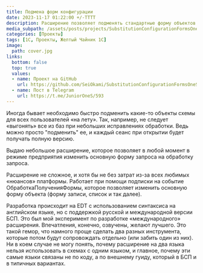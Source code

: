 ```yaml
---
title: Подмена форм конфигурации
date: 2023-11-17 01:22:00 +/-TTTT
description: Расширение позволяет подменять стандартные форму объектов конфигурации на открытие дополнительной обработки БСП.
media_subpath: /assets/posts/projects/SubstitutionConfigurationFormsOneS/
categories: [Проекты]
tags: [1С, Проекты, Желтый Чайник 1С]
image:
  path: cover.jpg
links:
  bottom: false
  top: true
  values:
  - name: Проект на GitHub
    url: https://github.com/SeiOkami/SubstitutionConfigurationFormsOneS
  - name: Пост в Telegram
    url: https://t.me/JuniorOneS/593
---
```


Иногда бывает необходимо быстро подменить какие-то объекты схемы для всех пользователей «на лету». Так, например, не следует «выгонять» все из баз при небольших исправлениях обработки. Ведь можно просто "подменить" ее, и каждый сеанс при открытии будет получать полную версию.

Выдаю небольшое расширение, которое позволяет в любой момент в режиме предприятия изменить основную форму запроса на обработку запроса.

Расширение не сложное, и хотя бы не без затрат из-за всех любимых «нюансов» платформы. Работает при помощи подписки на событие ОбработкаПолученияФормы, которое позволяет изменить основную форму объекта (форму записи, список и так далее).

Разработка происходит на EDT с использованием синтаксиса на английском языке, но с поддержкой русской и международной версии БСП. Это был мой эксперимент по разработке «международного» расширения. Впечатления, конечно, озвучены, желают лучшего. Это такой гемор, что намного проще сделать два разных инструмента, которые потом будут сопровождать отдельно (или забить один из них). Ни в коем случае не могу понять, почему расширение на два языка нельзя использовать в схемах с одним языком, и главное, почему эти самые языки связаны не по коду, а по внешнему гуиду, который в БСП и в типичных вариантах.

